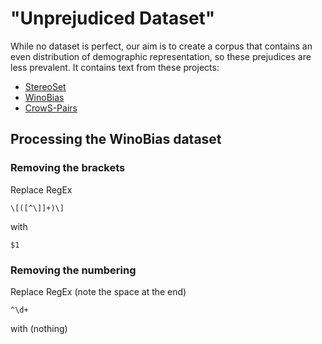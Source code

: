 # "Unprejudiced Dataset"

While no dataset is perfect, our aim is to create a corpus that contains an even distribution of demographic representation, so these prejudices are less prevalent. It contains text from these projects:

-   [StereoSet](https://github.com/moinnadeem/StereoSet)
-   [WinoBias](https://github.com/uclanlp/corefBias)
-   [CrowS-Pairs](https://github.com/nyu-mll/crows-pairs)

## Processing the WinoBias dataset

### Removing the brackets

Replace RegEx

```Re
\[([^\]]+)\]
```

with

```
$1
```

### Removing the numbering

Replace RegEx (note the space at the end)

```Re
^\d+
```

with (nothing)

```

```
